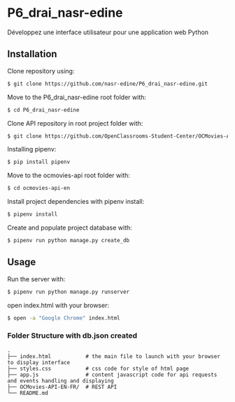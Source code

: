 # P6_drai_nasr-edine

Développez une interface utilisateur pour une application web Python

## Installation

Clone repository using:
```bash
$ git clone https://github.com/nasr-edine/P6_drai_nasr-edine.git
```
Move to the P6_drai_nasr-edine root folder with:
```bash
$ cd P6_drai_nasr-edine
```
Clone API repository in root project folder with:
```bash
$ git clone https://github.com/OpenClassrooms-Student-Center/OCMovies-API-EN-FR.git
```

Installing pipenv:
```bash
$ pip install pipenv
```

Move to the ocmovies-api root folder with:
```bash
$ cd ocmovies-api-en
```

Install project dependencies with pipenv install:
```bash
$ pipenv install
```
Create and populate project database with: 
```bash
$ pipenv run python manage.py create_db
```
## Usage

Run the server with:
```bash
$ pipenv run python manage.py runserver
```
open index.html with your browser:
```bash
$ open -a "Google Chrome" index.html
```
### Folder Structure with db.json created

    .
    ├── index.html           # the main file to launch with your browser to display interface
    ├── styles.css           # css code for style of html page
    ├── app.js               # content javascript code for api requests and events handling and displaying
    ├── OCMovies-API-EN-FR/  # REST API  
    └── README.md
